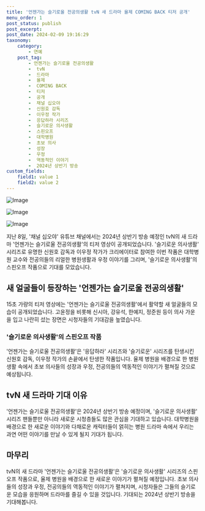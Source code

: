 ```yaml
---
title: '언젠가는 슬기로울 전공의생활 tvN 새 드라마 율제 COMING BACK 티저 공개'
menu_order: 1
post_status: publish
post_excerpt: 
post_date: 2024-02-09 19:16:29
taxonomy:
    category:
        - 연예
    post_tag:
        - 언젠가는 슬기로울 전공의생활
        -  tvN
        -  드라마
        -  율제
        -  COMING BACK
        -  티저
        -  공개
        -  채널 십오야
        -  신원호 감독
        -  이우정 작가
        -  응답하라 시리즈
        -  슬기로운 의사생활
        -  스핀오프
        -  대학병원
        -  초보 의사
        -  성장
        -  우정
        -  역동적인 이야기
        -  2024년 상반기 방송
custom_fields:
    field1: value 1
    field2: value 2
---
```


![Image](https://mimgnews.pstatic.net/image/109/2024/02/09/0005015347_001_20240209084701384.jpg?type=w540)

![Image](https://ssl.pstatic.net/mimgnews/image/109/2024/02/09/0005015347_002_20240209084701400.jpg?type=w540)

![Image](https://mimgnews.pstatic.net/image/109/2024/02/09/0005015347_003_20240209084701406.jpg?type=w540)

지난 8일, '채널 십오야' 유튜브 채널에서는 2024년 상반기 방송 예정인 tvN의 새 드라마 '언젠가는 슬기로울 전공의생활'의 티저 영상이 공개되었습니다. '슬기로운 의사생활' 시리즈로 유명한 신원호 감독과 이우정 작가가 크리에이터로 참여한 이번 작품은 대학병원 교수와 전공의들의 리얼한 병원생활과 우정 이야기를 그리며, '슬기로운 의사생활'의 스핀오프 작품으로 기대를 모았습니다.
## 새 얼굴들이 등장하는 '언젠가는 슬기로울 전공의생활'
15초 가량의 티저 영상에는 '언젠가는 슬기로울 전공의생활'에서 활약할 새 얼굴들의 모습이 공개되었습니다. 고윤정을 비롯해 신시아, 강유석, 한예지, 정준원 등이 의사 가운을 입고 나란히 섰는 장면은 시청자들의 기대감을 높였습니다.
### '슬기로운 의사생활'의 스핀오프 작품
'언젠가는 슬기로울 전공의생활'은 '응답하라' 시리즈와 '슬기로운' 시리즈를 탄생시킨 신원호 감독, 이우정 작가의 손끝에서 탄생한 작품입니다. 율제 병원을 배경으로 한 병원생활 속에서 초보 의사들의 성장과 우정, 전공의들의 역동적인 이야기가 펼쳐질 것으로 예상됩니다.
## tvN 새 드라마 기대 이유
'언젠가는 슬기로울 전공의생활'은 2024년 상반기 방송 예정이며, '슬기로운 의사생활' 시리즈 팬들뿐만 아니라 새로운 시청층들도 많은 관심을 기대하고 있습니다. 대학병원을 배경으로 한 새로운 이야기와 다채로운 캐릭터들이 얽히는 병원 드라마 속에서 우리는 과연 어떤 이야기를 만날 수 있게 될지 기대가 됩니다.
## 마무리
tvN의 새 드라마 '언젠가는 슬기로울 전공의생활'은 '슬기로운 의사생활' 시리즈의 스핀오프 작품으로, 율제 병원을 배경으로 한 새로운 이야기가 펼쳐질 예정입니다. 초보 의사들의 성장과 우정, 전공의들의 역동적인 이야기가 펼쳐지며, 시청자들은 그들의 슬기로운 모습을 응원하며 드라마를 즐길 수 있을 것입니다. 기대되는 2024년 상반기 방송을 기대해봅니다.
